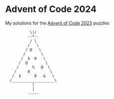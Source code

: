 # Advent of Code 2024

My solutions for the [Advent of Code 2023](https://adventofcode.com/2024) puzzles

```
           \|/
          --*-- 
           / \
          /   \
         / @   \
        /       \
       /  $  0   \
      /  @        \
     /      %   @  \
    /     0         \
   /  $      0   &   \
  /___________________\
            |
            |
          -----  
```
